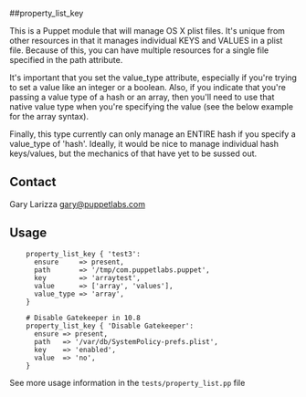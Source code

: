 ##property_list_key

This is a Puppet module that will manage OS X plist files. It's unique from other resources in that it manages individual KEYS and VALUES in a plist file. Because of this, you can have multiple resources for a single file specified in the path attribute.

It's important that you set the value\_type attribute, especially if you're trying to set a value like an integer or a boolean. Also, if you indicate that you're passing a value type of a hash or an array, then you'll need to use that native value type when you're specifying the value (see the below example for the array syntax).

Finally, this type currently can only manage an ENTIRE hash if you specify a value\_type of 'hash'. Ideally, it would be nice to manage individual hash keys/values, but the mechanics of that have yet to be sussed out.

Contact
-------
Gary Larizza <gary@puppetlabs.com>

Usage
-------
        property_list_key { 'test3':
          ensure     => present,
          path       => '/tmp/com.puppetlabs.puppet',
          key        => 'arraytest',
          value      => ['array', 'values'],
          value_type => 'array',
        }

        # Disable Gatekeeper in 10.8
        property_list_key { 'Disable Gatekeeper':
          ensure => present,
          path   => '/var/db/SystemPolicy-prefs.plist',
          key    => 'enabled',
          value  => 'no',
        }

See more usage information in the `tests/property_list.pp` file
